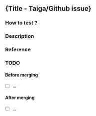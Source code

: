 ## {Title - Taiga/Github issue}
<!-- If functional task, replace with number of the Taïga User Story or Issue -->
<!-- - TG-#XXX -->

<!-- If technical task, link with the number of the GitHub Issue -->
<!-- - Fix #XXX -->

### How to test ?

<!-- Explain how you can test this feature/fix -->

### Description
<!-- Please be explicit --> 

<!-- ### Bump Version -->
<!--  Give the new version number, with the date -->
<!-- - X.X.X (XXXX-XX-XX) -->

<!-- ### Breaking Changes -->
<!-- ### Bug Fixes -->
<!-- ### Improvements -->
<!-- ### Features -->

### Reference

<!-- Taïga/Github issue link -->


### TODO
 
<!-- List of TODOs before merging the pull request --> 
#### Before merging

- [ ] ...

<!-- List of TODOs after merging the pull request, must be short --> 
#### After merging

- [ ] ...
